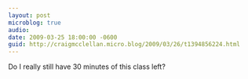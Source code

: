 ```yaml
---
layout: post
microblog: true
audio: 
date: 2009-03-25 18:00:00 -0600
guid: http://craigmcclellan.micro.blog/2009/03/26/t1394856224.html
---
```

Do I really still have 30 minutes of this class left?
